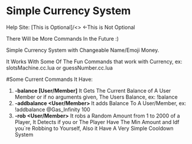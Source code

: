 # Simple Currency System
Help Site: [This is Optional]/<> <-This is Not Optional

There Will be More Commands In the Future :)

Simple Currency System with Changeable Name/Emoji Money.

It Works With Some Of The Fun Commands that work with Currency, ex: slotsMachine.cc.lua or guessNumber.cc.lua

   #Some Current Commands It Have:
1. **-balance [User/Member]**
   It Gets The Current Balance of A User Member or if no arguments given, The Users Balance, ex: !balance
1. **-addbalance <User/Member> <Amount>** 
   It adds Balance To A User/Member, ex: !addbalance @Gas_Infinity 100
1. **-rob <User/Member>** 
   It robs a Random Amount from 1 to 2000 of a Player, It Detects if you or The Player Have The Min Amount and Idf you`re Robbing to Yourself, Also it Have A Very Simple         Cooldown System
